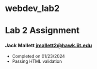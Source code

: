 # webdev_lab2

# Lab 2 Assignment
### Jack Mallett jmallett2@hawk.iit.edu
- Completed on 01/23/2024
- Passing HTML validation
